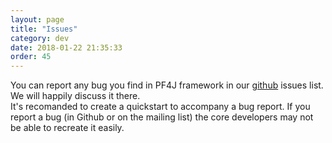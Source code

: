 ```yaml
---
layout: page
title: "Issues"
category: dev
date: 2018-01-22 21:35:33
order: 45
---
```


You can report any bug you find in PF4J framework in our [github](https://github.com/pf4j/pf4j/issues) issues list. We will happily discuss it there.  
It's recomanded to create a quickstart to accompany a bug report. If you report a bug (in Github or on the mailing list) the core developers may not be able to recreate it easily.
